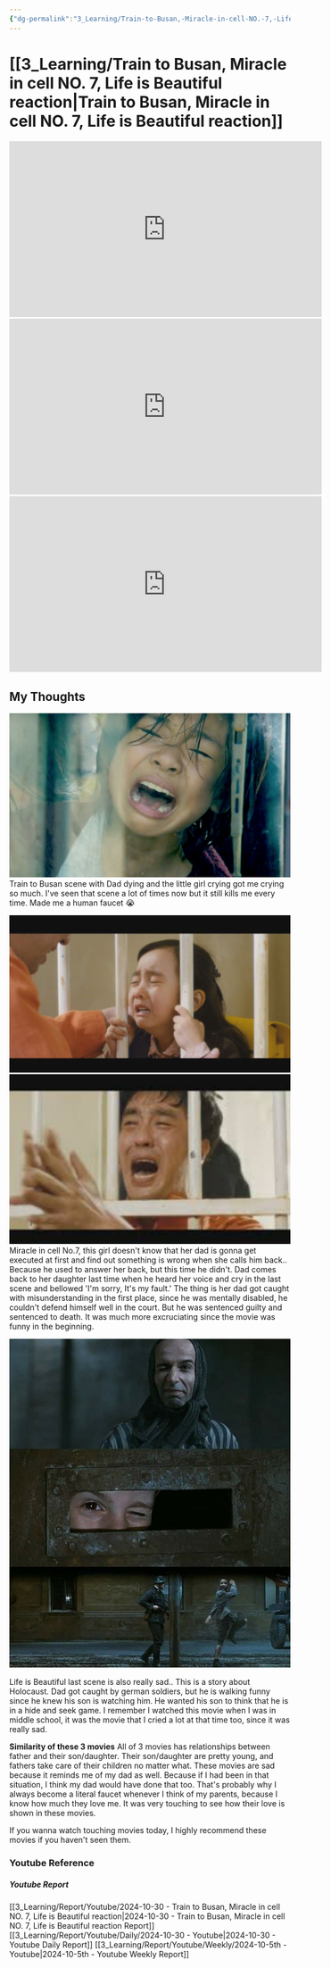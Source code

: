 ```yaml
---
{"dg-permalink":"3_Learning/Train-to-Busan,-Miracle-in-cell-NO.-7,-Life-is-Beautiful-reaction","created-date":"2024-10-30 11:39:00 pm","date":"2024-10-30","type":"youtube","tags":["youtube","entertainment"],"aliases":null,"youtuber":"Nikki & Steven","channelName":"Nikki & Steven React","link":"https://www.youtube.com/watch?v=5X1erD5W67M","img":"https://img.youtube.com/vi/5X1erD5W67M/0.jpg","dg-publish":true,"permalink":"/3_Learning/Train-to-Busan,-Miracle-in-cell-NO.-7,-Life-is-Beautiful-reaction/","dgPassFrontmatter":true,"noteIcon":"1"}
---
```


# [[3_Learning/Train to Busan, Miracle in cell NO. 7, Life is Beautiful reaction\|Train to Busan, Miracle in cell NO. 7, Life is Beautiful reaction]]


<div class="container-root"><span></span></div><div><div class="container-root"><iframe width="560" height="315" src="https://www.youtube.com/embed/5X1erD5W67M" title="YouTube video player" frameborder="0" allow="accelerometer; autoplay; clipboard-write; encrypted-media; gyroscope; picture-in-picture; web-share" allowfullscreen=""></iframe></div></div>

<iframe width="560" height="315" src="https://www.youtube.com/embed/OBsE0comSNE?si=Mxwz8-DtpnJfETHQ" title="YouTube video player" frameborder="0" allow="accelerometer; autoplay; clipboard-write; encrypted-media; gyroscope; picture-in-picture; web-share" referrerpolicy="strict-origin-when-cross-origin" allowfullscreen></iframe>

<iframe width="560" height="315" src="https://www.youtube.com/embed/UjIIvsF23Z8?si=3BAfWC6fR8PcR62P" title="YouTube video player" frameborder="0" allow="accelerometer; autoplay; clipboard-write; encrypted-media; gyroscope; picture-in-picture; web-share" referrerpolicy="strict-origin-when-cross-origin" allowfullscreen></iframe>

## My Thoughts
![Utilities/Images/Pasted image 20241030234520.jpeg](/img/user/Utilities/Images/Pasted%20image%2020241030234520.jpeg)
Train to Busan scene with Dad dying and the little girl crying got me crying so much.
I've seen that scene a lot of times now but it still kills me every time.
Made me a human faucet 😭

![Utilities/Images/Pasted image 20241030234647.jpeg|600](/img/user/Utilities/Images/Pasted%20image%2020241030234647.jpeg)
![Utilities/Images/Pasted image 20241030234705.jpeg](/img/user/Utilities/Images/Pasted%20image%2020241030234705.jpeg)
Miracle in cell No.7, this girl doesn't know that her dad is gonna get executed at first and find out something is wrong when she calls him back..
Because he used to answer her back, but this time he didn't.
Dad comes back to her daughter last time when he heard her voice and cry in the last scene and bellowed 'I'm sorry, It's my fault.' 
The thing is her dad got caught with misunderstanding in the first place, since he was mentally disabled, he couldn't defend himself well in the court.
But he was sentenced guilty and sentenced to death.
It was much more excruciating since the movie was funny in the beginning.

![Utilities/Images/Pasted image 20241031000114.jpeg](/img/user/Utilities/Images/Pasted%20image%2020241031000114.jpeg)

Life is Beautiful last scene is also really sad..
This is a story about Holocaust.
Dad got caught by german soldiers, but he is walking funny since he knew his son is watching him.
He wanted his son to think that he is in a hide and seek game.
I remember I watched this movie when I was in middle school, it was the movie that I cried a lot at that time too, since it was really sad. 

**Similarity of these 3 movies**
All of 3 movies has relationships between father and their son/daughter. 
Their son/daughter are pretty young, and fathers take care of their children no matter what.
These movies are sad because it reminds me of my dad as well.
Because if I had been in that situation, I think my dad would have done that too.
That's probably why I always become a literal faucet whenever I think of my parents, because I know how much they love me.
It was very touching to see how their love is shown in these movies.

If you wanna watch touching movies today, I highly recommend these movies if you haven't seen them. 




### Youtube Reference
##### Youtube Report
[[3_Learning/Report/Youtube/2024-10-30 - Train to Busan, Miracle in cell NO. 7, Life is Beautiful reaction\|2024-10-30 - Train to Busan, Miracle in cell NO. 7, Life is Beautiful reaction Report]]
[[3_Learning/Report/Youtube/Daily/2024-10-30 - Youtube\|2024-10-30 - Youtube Daily Report]]
[[3_Learning/Report/Youtube/Weekly/2024-10-5th - Youtube\|2024-10-5th - Youtube Weekly Report]]

